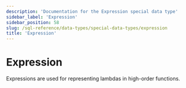 ```yaml
---
description: 'Documentation for the Expression special data type'
sidebar_label: 'Expression'
sidebar_position: 58
slug: /sql-reference/data-types/special-data-types/expression
title: 'Expression'
---
```


# Expression

Expressions are used for representing lambdas in high-order functions.

